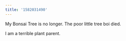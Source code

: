 ```yaml
---
title: '1582031490'
---
```

My Bonsai Tree is no longer. The poor little tree boi died.

I am a terrible plant parent. 
